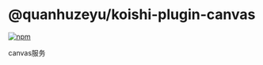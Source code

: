 # @quanhuzeyu/koishi-plugin-canvas

[![npm](https://img.shields.io/npm/v/@quanhuzeyu/koishi-plugin-canvas?style=flat-square)](https://www.npmjs.com/package/@quanhuzeyu/koishi-plugin-canvas)

canvas服务

